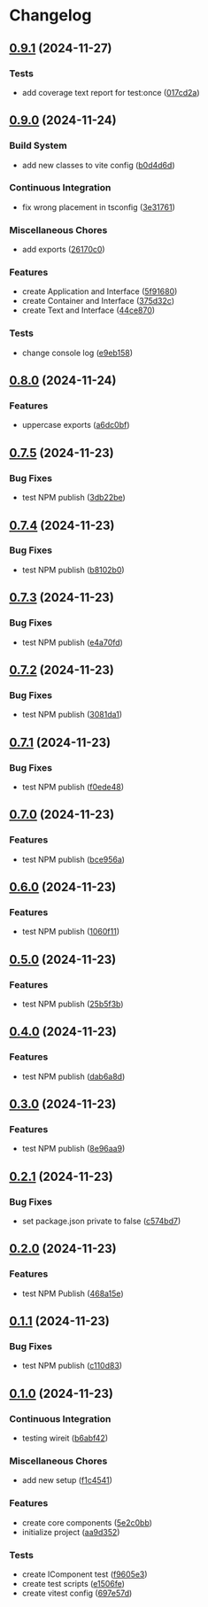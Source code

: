 # Changelog

## [0.9.1](https://github.com/figx-io/figx-io/compare/core-v0.9.0...core-v0.9.1) (2024-11-27)


### Tests

* add coverage text report for test:once ([017cd2a](https://github.com/figx-io/figx-io/commit/017cd2ab4879732037e5a9b46d389ea99fd206f6))

## [0.9.0](https://github.com/figx-io/figx-io/compare/core-v0.8.0...core-v0.9.0) (2024-11-24)


### Build System

* add new classes to vite config ([b0d4d6d](https://github.com/figx-io/figx-io/commit/b0d4d6dec51e325278a7b076cce8cf874cd75a4b))


### Continuous Integration

* fix wrong placement in tsconfig ([3e31761](https://github.com/figx-io/figx-io/commit/3e31761027889a6591799596796031624833f26f))


### Miscellaneous Chores

* add exports ([26170c0](https://github.com/figx-io/figx-io/commit/26170c0291a363372fec49256fe19706dcc5e10c))


### Features

* create Application and Interface ([5f91680](https://github.com/figx-io/figx-io/commit/5f91680f50886d8e24e9ffa3a7a20cd953fbe7a1))
* create Container and Interface ([375d32c](https://github.com/figx-io/figx-io/commit/375d32c8662fc97f64935f4b0aa794833683278a))
* create Text and Interface ([44ce870](https://github.com/figx-io/figx-io/commit/44ce87086ce3f335c88a43344f79761675d3a793))


### Tests

* change console log ([e9eb158](https://github.com/figx-io/figx-io/commit/e9eb15870cc87f8711359379cbef9707311a7b54))

## [0.8.0](https://github.com/figx-io/figx-io/compare/core-v0.7.5...core-v0.8.0) (2024-11-24)


### Features

* uppercase exports ([a6dc0bf](https://github.com/figx-io/figx-io/commit/a6dc0bf149a144d66bcca5d63e52bc6570c14540))

## [0.7.5](https://github.com/figx-io/figx-io/compare/core-v0.7.4...core-v0.7.5) (2024-11-23)


### Bug Fixes

* test NPM publish ([3db22be](https://github.com/figx-io/figx-io/commit/3db22be480b07c4f519cd902da2f7d1fedd3b9dc))

## [0.7.4](https://github.com/figx-io/figx-io/compare/core-v0.7.3...core-v0.7.4) (2024-11-23)


### Bug Fixes

* test NPM publish ([b8102b0](https://github.com/figx-io/figx-io/commit/b8102b08b7de7dc9a73c553214038e099c9d5754))

## [0.7.3](https://github.com/figx-io/figx-io/compare/core-v0.7.2...core-v0.7.3) (2024-11-23)


### Bug Fixes

* test NPM publish ([e4a70fd](https://github.com/figx-io/figx-io/commit/e4a70fd00e1e88f9350baf4714b1e3aed822f7f6))

## [0.7.2](https://github.com/figx-io/figx-io/compare/core-v0.7.1...core-v0.7.2) (2024-11-23)


### Bug Fixes

* test NPM publish ([3081da1](https://github.com/figx-io/figx-io/commit/3081da1beed515bebd0488b20050c756ac4dda86))

## [0.7.1](https://github.com/figx-io/figx-io/compare/core-v0.7.0...core-v0.7.1) (2024-11-23)


### Bug Fixes

* test NPM publish ([f0ede48](https://github.com/figx-io/figx-io/commit/f0ede482b99fa1067c1b5680a89d0264ab6b5769))

## [0.7.0](https://github.com/figx-io/figx-io/compare/core-v0.6.0...core-v0.7.0) (2024-11-23)


### Features

* test NPM publish ([bce956a](https://github.com/figx-io/figx-io/commit/bce956ab581ee9a58b62f9a974e0a5a44a9b17cb))

## [0.6.0](https://github.com/figx-io/figx-io/compare/core-v0.5.0...core-v0.6.0) (2024-11-23)


### Features

* test NPM publish ([1060f11](https://github.com/figx-io/figx-io/commit/1060f11008c57a4f8ccb870b22bc36b2d043f44c))

## [0.5.0](https://github.com/figx-io/figx-io/compare/core-v0.4.0...core-v0.5.0) (2024-11-23)


### Features

* test NPM publish ([25b5f3b](https://github.com/figx-io/figx-io/commit/25b5f3b06093f90fcda88990be33b82af8920ae6))

## [0.4.0](https://github.com/figx-io/figx-io/compare/core-v0.3.0...core-v0.4.0) (2024-11-23)


### Features

* test NPM publish ([dab6a8d](https://github.com/figx-io/figx-io/commit/dab6a8d98e709f5a442635996ad9797a6ba9ef54))

## [0.3.0](https://github.com/figx-io/figx-io/compare/core-v0.2.1...core-v0.3.0) (2024-11-23)


### Features

* test NPM publish ([8e96aa9](https://github.com/figx-io/figx-io/commit/8e96aa9ce9aa45e6dcb4118e61760d9bfc707b04))

## [0.2.1](https://github.com/figx-io/figx-io/compare/core-v0.2.0...core-v0.2.1) (2024-11-23)


### Bug Fixes

* set package.json private to false ([c574bd7](https://github.com/figx-io/figx-io/commit/c574bd71e33900631c8cb2af71966442a80e3b79))

## [0.2.0](https://github.com/figx-io/figx-io/compare/core-v0.1.1...core-v0.2.0) (2024-11-23)


### Features

* test NPM Publish ([468a15e](https://github.com/figx-io/figx-io/commit/468a15e02a19e2bdbbed75735997c300dca50185))

## [0.1.1](https://github.com/figx-io/figx-io/compare/core-v0.1.0...core-v0.1.1) (2024-11-23)


### Bug Fixes

* test NPM publish ([c110d83](https://github.com/figx-io/figx-io/commit/c110d838b0b9361d772fba2c593bb97c1023812e))

## [0.1.0](https://github.com/figx-io/figx-io/compare/core-v0.0.1...core-v0.1.0) (2024-11-23)


### Continuous Integration

* testing wireit ([b6abf42](https://github.com/figx-io/figx-io/commit/b6abf42ba9ffe50929f6cf3f9580f10842a0205a))


### Miscellaneous Chores

* add new setup ([f1c4541](https://github.com/figx-io/figx-io/commit/f1c4541966f5ebb4e26be926d91baeef991d7065))


### Features

* create core components ([5e2c0bb](https://github.com/figx-io/figx-io/commit/5e2c0bbd0b458bddeb23223beadf59d98795c493))
* initialize project ([aa9d352](https://github.com/figx-io/figx-io/commit/aa9d3526d2d9dc275e908c13e64eea6f76a7d4c7))


### Tests

* create IComponent test ([f9605e3](https://github.com/figx-io/figx-io/commit/f9605e313679c41f7f9269312aae749c17d926a8))
* create test scripts ([e1506fe](https://github.com/figx-io/figx-io/commit/e1506feb6493b307656b56a2714a93d26edb6f52))
* create vitest config ([697e57d](https://github.com/figx-io/figx-io/commit/697e57da482798638bcca5ab1b0ff5d7bcdf9f83))
